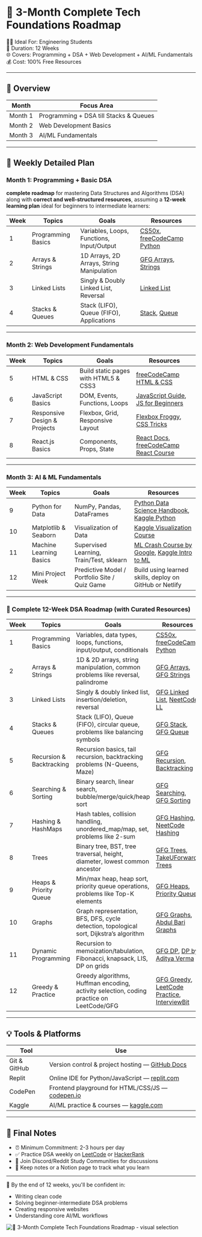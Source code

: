 # 🚀 3-Month Complete Tech Foundations Roadmap

👩‍💻 Ideal For: Engineering Students  
📆 Duration: 12 Weeks  
🌐 Covers: Programming + DSA + Web Development + AI/ML Fundamentals  
💰 Cost: 100% Free Resources  

---

## 📌 Overview

| Month | Focus Area |
|-------|------------|
| Month 1 | Programming + DSA till Stacks & Queues |
| Month 2 | Web Development Basics |
| Month 3 | AI/ML Fundamentals |

---

## 📅 Weekly Detailed Plan

### Month 1: Programming + Basic DSA

**complete roadmap** for mastering Data Structures and Algorithms (DSA) along with **correct and well-structured resources**, assuming a **12-week learning plan** ideal for beginners to intermediate learners:

| Week | Topics             | Goals                                     | Resources                                                                                                                         |
| ---- | ------------------ | ----------------------------------------- | --------------------------------------------------------------------------------------------------------------------------------- |
| 1    | Programming Basics | Variables, Loops, Functions, Input/Output | [CS50x](https://cs50.harvard.edu/x/), [freeCodeCamp Python](https://www.freecodecamp.org/learn/scientific-computing-with-python/) |
| 2    | Arrays & Strings   | 1D Arrays, 2D Arrays, String Manipulation | [GFG Arrays](https://www.geeksforgeeks.org/arrays-in-c-cpp/), [Strings](https://www.geeksforgeeks.org/strings-in-cpp/)            |
| 3    | Linked Lists       | Singly & Doubly Linked List, Reversal     | [Linked List](https://www.geeksforgeeks.org/data-structures/linked-list/)                                                         |
| 4    | Stacks & Queues    | Stack (LIFO), Queue (FIFO), Applications  | [Stack](https://www.geeksforgeeks.org/stack-data-structure/), [Queue](https://www.geeksforgeeks.org/queue-data-structure/)        |



---


### Month 2: Web Development Fundamentals

| Week | Topics | Goals | Resources |
|------|--------|-------|-----------|
| 5 | HTML & CSS | Build static pages with HTML5 & CSS3 | [freeCodeCamp HTML & CSS](https://www.freecodecamp.org/learn/) |
| 6 | JavaScript Basics | DOM, Events, Functions, Loops | [JavaScript Guide](https://developer.mozilla.org/en-US/docs/Web/JavaScript/Guide), [JS for Beginners](https://www.youtube.com/watch?v=PkZNo7MFNFg) |
| 7 | Responsive Design & Projects | Flexbox, Grid, Responsive Layout | [Flexbox Froggy](https://flexboxfroggy.com/), [CSS Tricks](https://css-tricks.com/snippets/css/a-guide-to-flexbox/) |
| 8 | React.js Basics | Components, Props, State | [React Docs](https://reactjs.org/docs/getting-started.html), [freeCodeCamp React Course](https://www.youtube.com/watch?v=bMknfKXIFA8) |

---

### Month 3: AI & ML Fundamentals

| Week | Topics | Goals | Resources |
|------|--------|-------|-----------|
| 9 | Python for Data | NumPy, Pandas, DataFrames | [Python Data Science Handbook](https://jakevdp.github.io/PythonDataScienceHandbook/), [Kaggle Python](https://www.kaggle.com/learn/python) |
| 10 | Matplotlib & Seaborn | Visualization of Data | [Kaggle Visualization Course](https://www.kaggle.com/learn/data-visualization) |
| 11 | Machine Learning Basics | Supervised Learning, Train/Test, sklearn | [ML Crash Course by Google](https://developers.google.com/machine-learning/crash-course), [Kaggle Intro to ML](https://www.kaggle.com/learn/intro-to-machine-learning) |
| 12 | Mini Project Week | Predictive Model / Portfolio Site / Quiz Game | Build using learned skills, deploy on GitHub or Netlify |

---


### 🧠 Complete 12-Week DSA Roadmap (with Curated Resources)

| **Week** | **Topics**               | **Goals**                                                                                | **Resources**                                                                                                                                                            |
| -------- | ------------------------ | ---------------------------------------------------------------------------------------- | ------------------------------------------------------------------------------------------------------------------------------------------------------------------------ |
| 1        | Programming Basics       | Variables, data types, loops, functions, input/output, conditionals                      | [CS50x](https://cs50.harvard.edu/x/), [freeCodeCamp Python](https://www.freecodecamp.org/learn/scientific-computing-with-python/)                                        |
| 2        | Arrays & Strings         | 1D & 2D arrays, string manipulation, common problems like reversal, palindrome           | [GFG Arrays](https://www.geeksforgeeks.org/arrays-in-c-cpp/), [GFG Strings](https://www.geeksforgeeks.org/strings-in-cpp/)                                               |
| 3        | Linked Lists             | Singly & doubly linked list, insertion/deletion, reversal                                | [GFG Linked List](https://www.geeksforgeeks.org/data-structures/linked-list/), [NeetCode LL](https://neetcode.io/practice)                                               |
| 4        | Stacks & Queues          | Stack (LIFO), Queue (FIFO), circular queue, problems like balancing symbols              | [GFG Stack](https://www.geeksforgeeks.org/stack-data-structure/), [GFG Queue](https://www.geeksforgeeks.org/queue-data-structure/)                                       |
| 5        | Recursion & Backtracking | Recursion basics, tail recursion, backtracking problems (N-Queens, Maze)                 | [GFG Recursion](https://www.geeksforgeeks.org/recursion/), [Backtracking](https://www.geeksforgeeks.org/backtracking-introduction/)                                      |
| 6        | Searching & Sorting      | Binary search, linear search, bubble/merge/quick/heap sort                               | [GFG Searching](https://www.geeksforgeeks.org/searching-algorithms/), [GFG Sorting](https://www.geeksforgeeks.org/sorting-algorithms/)                                   |
| 7        | Hashing & HashMaps       | Hash tables, collision handling, unordered\_map/map, set, problems like 2-sum            | [GFG Hashing](https://www.geeksforgeeks.org/hashing-data-structure/), [NeetCode Hashing](https://neetcode.io/practice)                                                   |
| 8        | Trees                    | Binary tree, BST, tree traversal, height, diameter, lowest common ancestor               | [GFG Trees](https://www.geeksforgeeks.org/binary-tree-data-structure/), [TakeUForward Trees](https://takeuforward.org/interviews/striver-sde-sheet-topics/)              |
| 9        | Heaps & Priority Queue   | Min/max heap, heap sort, priority queue operations, problems like Top-K elements         | [GFG Heaps](https://www.geeksforgeeks.org/heap-data-structure/), [Priority Queue](https://www.geeksforgeeks.org/priority-queue-set-1-introduction/)                      |
| 10       | Graphs                   | Graph representation, BFS, DFS, cycle detection, topological sort, Dijkstra’s algorithm  | [GFG Graphs](https://www.geeksforgeeks.org/graph-data-structure-and-algorithms/), [Abdul Bari Graphs](https://www.youtube.com/watch?v=9G3jZbsXjN8)                       |
| 11       | Dynamic Programming      | Recursion to memoization/tabulation, Fibonacci, knapsack, LIS, DP on grids               | [GFG DP](https://www.geeksforgeeks.org/dynamic-programming/), [DP by Aditya Verma](https://www.youtube.com/playlist?list=PL_z_8CaSLPWekqhdCPmFohncHwz8TY2Go)             |
| 12       | Greedy & Practice        | Greedy algorithms, Huffman encoding, activity selection, coding practice on LeetCode/GFG | [GFG Greedy](https://www.geeksforgeeks.org/greedy-algorithms/), [LeetCode Practice](https://leetcode.com/problemset/all/), [InterviewBit](https://www.interviewbit.com/) |

---

## 💡 Tools & Platforms

| Tool | Use |
|------|-----|
| Git & GitHub | Version control & project hosting — [GitHub Docs](https://docs.github.com/en/get-started) |
| Replit | Online IDE for Python/JavaScript — [replit.com](https://replit.com) |
| CodePen | Frontend playground for HTML/CSS/JS — [codepen.io](https://codepen.io) |
| Kaggle | AI/ML practice & courses — [kaggle.com](https://kaggle.com) |

---

## 📌 Final Notes

- ⏰ Minimum Commitment: 2-3 hours per day
- ✅ Practice DSA weekly on [LeetCode](https://leetcode.com/) or [HackerRank](https://www.hackerrank.com/)
- 💬 Join Discord/Reddit Study Communities for discussions
- 📄 Keep notes or a Notion page to track what you learn

---

🎯 By the end of 12 weeks, you'll be confident in:
- Writing clean code
- Solving beginner-intermediate DSA problems
- Creating responsive websites
- Understanding core AI/ML workflows

![🚀 3-Month Complete Tech Foundations Roadmap - visual selection](https://github.com/user-attachments/assets/2b007489-b10d-40df-9931-539701cc40df)

